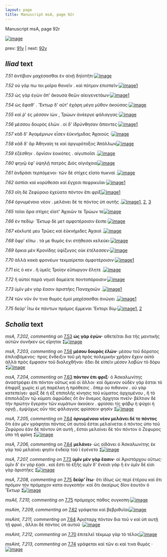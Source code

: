 ```yaml
---
layout: page
title: Manuscript msA, page 92r
---
```


Manuscript msA, page 92r

[![image](http://www.homermultitext.org/iipsrv?OBJ=IIP,1.0&FIF=/project/homer/pyramidal/deepzoom/hmt/vaimg/2017a/VA092RN_0264.tif&WID=100&CVT=JPEG)](http://www.homermultitext.org/ict2/?urn=urn:cite2:hmt:vaimg.2017a:VA092RN_0264)

prev:  [91v](../91v) | next:  [92v](../92v)

## *Iliad* text

*7.51* <a id="7.51"/> ἀντίβιον μαχέσασθαι ἐν αἰνῇ δηϊοτῆτι·[![image](http://www.homermultitext.org/iipsrv?OBJ=IIP,1.0&FIF=/project/homer/pyramidal/deepzoom/hmt/vaimg/2017a/VA092RN_0264.tif&RGN=0.1642,0.2164,0.3944,0.0376&WID=1000&CVT=JPEG)](http://www.homermultitext.org/ict2/?urn=urn:cite2:hmt:vaimg.2017a:VA092RN_0264@0.1642,0.2164,0.3944,0.0376)

*7.52* <a id="7.52"/> οὐ γάρ πω τοι μοῖρα θανεῖν . καὶ πότμον ἐπισπεῖν·[![image](http://www.homermultitext.org/iipsrv?OBJ=IIP,1.0&FIF=/project/homer/pyramidal/deepzoom/hmt/vaimg/2017a/VA092RN_0264.tif&RGN=0.1692,0.2389,0.4154,0.0376&WID=1000&CVT=JPEG)](http://www.homermultitext.org/ict2/?urn=urn:cite2:hmt:vaimg.2017a:VA092RN_0264@0.1692,0.2389,0.4154,0.0376)[1](#msA_7.201)

*7.53* <a id="7.53"/> ὡς γὰρ ἐγὼν ὄπ' ἄκουσα θεῶν αἰειγενετάων·[![image](http://www.homermultitext.org/iipsrv?OBJ=IIP,1.0&FIF=/project/homer/pyramidal/deepzoom/hmt/vaimg/2017a/VA092RN_0264.tif&RGN=0.1421,0.2577,0.4374,0.0376&WID=1000&CVT=JPEG)](http://www.homermultitext.org/ict2/?urn=urn:cite2:hmt:vaimg.2017a:VA092RN_0264@0.1421,0.2577,0.4374,0.0376)[1](#msA_7.202)

*7.54* <a id="7.54"/> ὡς ἔφαθ' . Ἕκτωρ δ' αῦτ' ἐχάρη μέγα μῦθον ἀκούσας·[![image](http://www.homermultitext.org/iipsrv?OBJ=IIP,1.0&FIF=/project/homer/pyramidal/deepzoom/hmt/vaimg/2017a/VA092RN_0264.tif&RGN=0.1632,0.275,0.4615,0.0376&WID=1000&CVT=JPEG)](http://www.homermultitext.org/ict2/?urn=urn:cite2:hmt:vaimg.2017a:VA092RN_0264@0.1632,0.275,0.4615,0.0376)

*7.55* <a id="7.55"/> καί ῥ' ἐς μέσσον ἰὼν , Τρώων ἀνέεργε φάλαγγας·[![image](http://www.homermultitext.org/iipsrv?OBJ=IIP,1.0&FIF=/project/homer/pyramidal/deepzoom/hmt/vaimg/2017a/VA092RN_0264.tif&RGN=0.1682,0.2945,0.4094,0.0376&WID=1000&CVT=JPEG)](http://www.homermultitext.org/ict2/?urn=urn:cite2:hmt:vaimg.2017a:VA092RN_0264@0.1682,0.2945,0.4094,0.0376)

*7.56* <a id="7.56"/> μέσσου δουρὸς ἑλὼν . οἱ δ' ἱ̈δρύνθησαν ἅπαντες·[![image](http://www.homermultitext.org/iipsrv?OBJ=IIP,1.0&FIF=/project/homer/pyramidal/deepzoom/hmt/vaimg/2017a/VA092RN_0264.tif&RGN=0.1652,0.3133,0.4094,0.0376&WID=1000&CVT=JPEG)](http://www.homermultitext.org/ict2/?urn=urn:cite2:hmt:vaimg.2017a:VA092RN_0264@0.1652,0.3133,0.4094,0.0376)[1](#msA_7.203)

*7.57* <a id="7.57"/> κὰδ δ' Ἀγαμέμνων εἷσεν ἐϋκνήμιδας Ἀχαιούς ·[![image](http://www.homermultitext.org/iipsrv?OBJ=IIP,1.0&FIF=/project/homer/pyramidal/deepzoom/hmt/vaimg/2017a/VA092RN_0264.tif&RGN=0.1692,0.3306,0.4214,0.0391&WID=1000&CVT=JPEG)](http://www.homermultitext.org/ict2/?urn=urn:cite2:hmt:vaimg.2017a:VA092RN_0264@0.1692,0.3306,0.4214,0.0391)

*7.58* <a id="7.58"/> κὰδ δ' ἂρ Ἀθηναίη τε καὶ ἀργυρότοξος Ἀπόλλων[![image](http://www.homermultitext.org/iipsrv?OBJ=IIP,1.0&FIF=/project/homer/pyramidal/deepzoom/hmt/vaimg/2017a/VA092RN_0264.tif&RGN=0.1682,0.3539,0.4134,0.0368&WID=1000&CVT=JPEG)](http://www.homermultitext.org/ict2/?urn=urn:cite2:hmt:vaimg.2017a:VA092RN_0264@0.1682,0.3539,0.4134,0.0368)

*7.59* <a id="7.59"/> ἑζέσθην . ὄρνῑσιν ἐοικότες . αἰγυπιοῖσι .[![image](http://www.homermultitext.org/iipsrv?OBJ=IIP,1.0&FIF=/project/homer/pyramidal/deepzoom/hmt/vaimg/2017a/VA092RN_0264.tif&RGN=0.1622,0.3711,0.3614,0.0391&WID=1000&CVT=JPEG)](http://www.homermultitext.org/ict2/?urn=urn:cite2:hmt:vaimg.2017a:VA092RN_0264@0.1622,0.3711,0.3614,0.0391)

*7.60* <a id="7.60"/> φηγῷ ἐφ' ὑψηλῇ πατρὸς Διὸς αἰγιόχοιο[![image](http://www.homermultitext.org/iipsrv?OBJ=IIP,1.0&FIF=/project/homer/pyramidal/deepzoom/hmt/vaimg/2017a/VA092RN_0264.tif&RGN=0.1662,0.3937,0.3614,0.0353&WID=1000&CVT=JPEG)](http://www.homermultitext.org/ict2/?urn=urn:cite2:hmt:vaimg.2017a:VA092RN_0264@0.1662,0.3937,0.3614,0.0353)

*7.61* <a id="7.61"/> ἀνδράσι τερπόμενοι· τῶν δὲ στίχες εἵατο πυκναὶ .[![image](http://www.homermultitext.org/iipsrv?OBJ=IIP,1.0&FIF=/project/homer/pyramidal/deepzoom/hmt/vaimg/2017a/VA092RN_0264.tif&RGN=0.1662,0.4125,0.4264,0.0383&WID=1000&CVT=JPEG)](http://www.homermultitext.org/ict2/?urn=urn:cite2:hmt:vaimg.2017a:VA092RN_0264@0.1662,0.4125,0.4264,0.0383)

*7.62* <a id="7.62"/> ἀσπίσι καὶ κορύθεσσι καὶ ἔγχεσι πεφρικυῖαι·[![image](http://www.homermultitext.org/iipsrv?OBJ=IIP,1.0&FIF=/project/homer/pyramidal/deepzoom/hmt/vaimg/2017a/VA092RN_0264.tif&RGN=0.1642,0.4328,0.4004,0.0353&WID=1000&CVT=JPEG)](http://www.homermultitext.org/ict2/?urn=urn:cite2:hmt:vaimg.2017a:VA092RN_0264@0.1642,0.4328,0.4004,0.0353)[1](#msAim_7.209)

*7.63* <a id="7.63"/> οἵη δὲ Ζεφύροιο ἐχεύατο πόντον ἔπι φρὶξ[![image](http://www.homermultitext.org/iipsrv?OBJ=IIP,1.0&FIF=/project/homer/pyramidal/deepzoom/hmt/vaimg/2017a/VA092RN_0264.tif&RGN=0.1632,0.45,0.3704,0.0406&WID=1000&CVT=JPEG)](http://www.homermultitext.org/ict2/?urn=urn:cite2:hmt:vaimg.2017a:VA092RN_0264@0.1632,0.45,0.3704,0.0406)[1](#msA_7.204)

*7.64* <a id="7.64"/> ὀρνυμένοιο νέον . μελάνει δέ τε πόντος ὑπ αυτῆς .[![image](http://www.homermultitext.org/iipsrv?OBJ=IIP,1.0&FIF=/project/homer/pyramidal/deepzoom/hmt/vaimg/2017a/VA092RN_0264.tif&RGN=0.1622,0.4696,0.4254,0.0338&WID=1000&CVT=JPEG)](http://www.homermultitext.org/ict2/?urn=urn:cite2:hmt:vaimg.2017a:VA092RN_0264@0.1622,0.4696,0.4254,0.0338)[1](#msA_7.206), [2](#msA_7.205), [3](#msAint_7.211)

*7.65* <a id="7.65"/> τοῖαι ἄρα στίχες εἵατ' Ἀχαιῶν τε Τρώων τε[![image](http://www.homermultitext.org/iipsrv?OBJ=IIP,1.0&FIF=/project/homer/pyramidal/deepzoom/hmt/vaimg/2017a/VA092RN_0264.tif&RGN=0.1602,0.4891,0.3954,0.0361&WID=1000&CVT=JPEG)](http://www.homermultitext.org/ict2/?urn=urn:cite2:hmt:vaimg.2017a:VA092RN_0264@0.1602,0.4891,0.3954,0.0361)

*7.66* <a id="7.66"/> ἐν πεδίῳ· Ἕκτωρ δὲ μετ αμφοτέροισιν ἔειπε·[![image](http://www.homermultitext.org/iipsrv?OBJ=IIP,1.0&FIF=/project/homer/pyramidal/deepzoom/hmt/vaimg/2017a/VA092RN_0264.tif&RGN=0.1612,0.5064,0.4154,0.0361&WID=1000&CVT=JPEG)](http://www.homermultitext.org/ict2/?urn=urn:cite2:hmt:vaimg.2017a:VA092RN_0264@0.1612,0.5064,0.4154,0.0361)

*7.67* <a id="7.67"/> κέκλυτέ μευ Τρῶες καὶ ἐϋκνήμιδες Ἀχαιοὶ .[![image](http://www.homermultitext.org/iipsrv?OBJ=IIP,1.0&FIF=/project/homer/pyramidal/deepzoom/hmt/vaimg/2017a/VA092RN_0264.tif&RGN=0.1602,0.5244,0.4094,0.0413&WID=1000&CVT=JPEG)](http://www.homermultitext.org/ict2/?urn=urn:cite2:hmt:vaimg.2017a:VA092RN_0264@0.1602,0.5244,0.4094,0.0413)

*7.68* <a id="7.68"/> ὄφρ' εἴπω . τά με θυμὸς ἐνι στήθεσσι κελεύει·[![image](http://www.homermultitext.org/iipsrv?OBJ=IIP,1.0&FIF=/project/homer/pyramidal/deepzoom/hmt/vaimg/2017a/VA092RN_0264.tif&RGN=0.1602,0.5455,0.4094,0.0346&WID=1000&CVT=JPEG)](http://www.homermultitext.org/ict2/?urn=urn:cite2:hmt:vaimg.2017a:VA092RN_0264@0.1602,0.5455,0.4094,0.0346)

*7.69* <a id="7.69"/> ὅρκια μὲν Κρονίδης ὑψίζυγος οὐκ ἐτέλεσσεν·[![image](http://www.homermultitext.org/iipsrv?OBJ=IIP,1.0&FIF=/project/homer/pyramidal/deepzoom/hmt/vaimg/2017a/VA092RN_0264.tif&RGN=0.1622,0.5627,0.4164,0.0368&WID=1000&CVT=JPEG)](http://www.homermultitext.org/ict2/?urn=urn:cite2:hmt:vaimg.2017a:VA092RN_0264@0.1622,0.5627,0.4164,0.0368)

*7.70* <a id="7.70"/> ἀλλὰ κακὰ φρονέων τεκμαίρεται ἀμφοτέροισιν·[![image](http://www.homermultitext.org/iipsrv?OBJ=IIP,1.0&FIF=/project/homer/pyramidal/deepzoom/hmt/vaimg/2017a/VA092RN_0264.tif&RGN=0.1592,0.5808,0.4474,0.0421&WID=1000&CVT=JPEG)](http://www.homermultitext.org/ict2/?urn=urn:cite2:hmt:vaimg.2017a:VA092RN_0264@0.1592,0.5808,0.4474,0.0421)[1](#msAint_7.212)

*7.71* <a id="7.71"/> εἰς ό κεν . ἢ ὑμεῖς Τροίην εὔπυργον ἕλητε .[![image](http://www.homermultitext.org/iipsrv?OBJ=IIP,1.0&FIF=/project/homer/pyramidal/deepzoom/hmt/vaimg/2017a/VA092RN_0264.tif&RGN=0.1572,0.6026,0.4174,0.0391&WID=1000&CVT=JPEG)](http://www.homermultitext.org/ict2/?urn=urn:cite2:hmt:vaimg.2017a:VA092RN_0264@0.1572,0.6026,0.4174,0.0391)

*7.72* <a id="7.72"/> ἢ αὐτοὶ παρὰ νηυσὶ δαμείετε ποντοπόροισιν·[![image](http://www.homermultitext.org/iipsrv?OBJ=IIP,1.0&FIF=/project/homer/pyramidal/deepzoom/hmt/vaimg/2017a/VA092RN_0264.tif&RGN=0.1592,0.6198,0.4094,0.0368&WID=1000&CVT=JPEG)](http://www.homermultitext.org/ict2/?urn=urn:cite2:hmt:vaimg.2017a:VA092RN_0264@0.1592,0.6198,0.4094,0.0368)

*7.73* <a id="7.73"/> ὑμῖν μὲν γὰρ ἔασιν ἀριστῆες Παναχαιῶν .[![image](http://www.homermultitext.org/iipsrv?OBJ=IIP,1.0&FIF=/project/homer/pyramidal/deepzoom/hmt/vaimg/2017a/VA092RN_0264.tif&RGN=0.1552,0.6409,0.4094,0.0368&WID=1000&CVT=JPEG)](http://www.homermultitext.org/ict2/?urn=urn:cite2:hmt:vaimg.2017a:VA092RN_0264@0.1552,0.6409,0.4094,0.0368)[1](#msA_7.207)

*7.74* <a id="7.74"/> τῶν νῦν ὅν τινα θυμὸς ἐμοὶ μαχέσασθαι ἀνώγει .[![image](http://www.homermultitext.org/iipsrv?OBJ=IIP,1.0&FIF=/project/homer/pyramidal/deepzoom/hmt/vaimg/2017a/VA092RN_0264.tif&RGN=0.1552,0.6589,0.4184,0.0368&WID=1000&CVT=JPEG)](http://www.homermultitext.org/ict2/?urn=urn:cite2:hmt:vaimg.2017a:VA092RN_0264@0.1552,0.6589,0.4184,0.0368)[1](#msAint_7.213)

*7.75* <a id="7.75"/> δεῦρ' ΐτω ἐκ πάντων πρόμος ἔμμεναι Ἕκτορι δίῳ·[![image](http://www.homermultitext.org/iipsrv?OBJ=IIP,1.0&FIF=/project/homer/pyramidal/deepzoom/hmt/vaimg/2017a/VA092RN_0264.tif&RGN=0.1471,0.6747,0.4525,0.0383&WID=1000&CVT=JPEG)](http://www.homermultitext.org/ict2/?urn=urn:cite2:hmt:vaimg.2017a:VA092RN_0264@0.1471,0.6747,0.4525,0.0383)[1](#msA_7.208), [2](#msAil_7.210)

## *Scholia* text

*msA, 7.202, commenting on* [7.53](#7.53)  <a id="msA_7.202"/> **ὡς γὰρ ἐγὼν·** αθετεῖται δια τῆς μαντικῆς αὐτῶν συνῆκεν ὡς εἴρηται ⁑[![image](http://www.homermultitext.org/iipsrv?OBJ=IIP,1.0&FIF=/project/homer/pyramidal/deepzoom/hmt/vaimg/2017a/VA092RN_0264.tif&RGN=0.2217,0.1267,0.3463,0.0195&WID=1000&CVT=JPEG)](http://www.homermultitext.org/ict2/?urn=urn:cite2:hmt:vaimg.2017a:VA092RN_0264@0.2217,0.1267,0.3463,0.0195)

*msA, 7.203, commenting on* [7.56](#7.56)  <a id="msA_7.203"/> **μέσου δουρὸς ἑλὼν·** μέσου τοῦ δόρατος ἐπιλαβόμενος· προς ἔνδειξιν τοῦ μὴ πρὸς πολεμικὴν χρῆσιν ἔχειν αὐτὸ ἀλλὰ πρὸς ἔμφασιν τοῦ διαλεχθῆναι· ἔδει δὲ εἰπεῖν μέσον λαβὼν τὸ δόρυ ⁑[![image](http://www.homermultitext.org/iipsrv?OBJ=IIP,1.0&FIF=/project/homer/pyramidal/deepzoom/hmt/vaimg/2017a/VA092RN_0264.tif&RGN=0.1829,0.1367,0.6273,0.0368&WID=1000&CVT=JPEG)](http://www.homermultitext.org/ict2/?urn=urn:cite2:hmt:vaimg.2017a:VA092RN_0264@0.1829,0.1367,0.6273,0.0368)

*msA, 7.204, commenting on* [7.63](#7.63)  <a id="msA_7.204"/> **πόντον ἐπι φριξ·** ὁ Ἀσκαλωνίτης ἀναστρέφει ἐπι πόντον οὕτως καὶ οἱ ἄλλοι· καὶ ἄμεινον οὐδὲν γὰρ ἔσται τὸ ἐπιφρὶξ χωρὶς εἰ μὴ παρέλκη ἡ πρόθεσις . ὅπερ οὐ πιθανον . οὐ γὰρ κατεπείγει· φρίξ δὲ ἡ ἐξ επιπολῆς κίνησις τοῦ κύματος ἀρχομένου , ἢ τὸ ἐπιπολάζον τῷ κύματι ἀφρῶδες ὅτ ἂν ἄνεμος ἄρχηται πνεῖν· βέλτιον δὲ τὴν πρώτην ἔγερσιν τῶν κυμάτων ἀκούειν . φρίσσει τίς φόβῳ ἠ ψύχει ἠ οργῇ , ἐμψύχως οὖν τὰς φάλαγγας φρίσσειν φησίν ⁑[![image](http://www.homermultitext.org/iipsrv?OBJ=IIP,1.0&FIF=/project/homer/pyramidal/deepzoom/hmt/vaimg/2017a/VA092RN_0264.tif&RGN=0.5828,0.4612,0.2149,0.1448&WID=1000&CVT=JPEG)](http://www.homermultitext.org/ict2/?urn=urn:cite2:hmt:vaimg.2017a:VA092RN_0264@0.5828,0.4612,0.2149,0.1448)

*msA, 7.205, commenting on* [7.64](#7.64)  <a id="msA_7.205"/> **ὀρνυμένοιο νέον μελάνει δέ τε πόντος** ὅτι ἐὰν μὲν γράφηται πόντος ὑπ αυτοῦ ἔσται μελαίνεται ὁ πόντος ὑπο τοῦ Ζεφύρου ἐὰν δὲ πόντον ὑπ αυτῆ , ἔσται μελαίνει δὲ τὸν πόντον ὁ Ζεφυρος ὑπο τῆ φρίκη ⁑[![image](http://www.homermultitext.org/iipsrv?OBJ=IIP,1.0&FIF=/project/homer/pyramidal/deepzoom/hmt/vaimg/2017a/VA092RN_0264.tif&RGN=0.5861,0.6136,0.2164,0.0648&WID=1000&CVT=JPEG)](http://www.homermultitext.org/ict2/?urn=urn:cite2:hmt:vaimg.2017a:VA092RN_0264@0.5861,0.6136,0.2164,0.0648)

*msA, 7.206, commenting on* [7.64](#7.64)  <a id="msA_7.206"/> **μελάνει·** ὡς οἰδάνει ὁ Ἀσκαλωνίτης ἐκ γὰρ τοῦ μελαίνει φησὶν ἐνδείᾳ τοῦ ϊ ἐγένετο ⁑[![image](http://www.homermultitext.org/iipsrv?OBJ=IIP,1.0&FIF=/project/homer/pyramidal/deepzoom/hmt/vaimg/2017a/VA092RN_0264.tif&RGN=0.5903,0.6796,0.204,0.0499&WID=1000&CVT=JPEG)](http://www.homermultitext.org/ict2/?urn=urn:cite2:hmt:vaimg.2017a:VA092RN_0264@0.5903,0.6796,0.204,0.0499)

*msA, 7.207, commenting on* [7.73](#7.73)  <a id="msA_7.207"/> **ὑμῖν μὲν γὰρ ἔασιν·** αἱ Ἀριστάρχου οὕτως· ὑμῖν δ' ἐν γὰρ έασι . καὶ ἔστι τὸ ἑξῆς ὑμῖν δ' ἔνεισι γάρ ἢ ἐν ὑμῖν δέ εἰσι γὰρ ἀριστῆες ⁑[![image](http://www.homermultitext.org/iipsrv?OBJ=IIP,1.0&FIF=/project/homer/pyramidal/deepzoom/hmt/vaimg/2017a/VA092RN_0264.tif&RGN=0.1488,0.7178,0.6303,0.0285&WID=1000&CVT=JPEG)](http://www.homermultitext.org/ict2/?urn=urn:cite2:hmt:vaimg.2017a:VA092RN_0264@0.1488,0.7178,0.6303,0.0285)

*msA, 7.208, commenting on* [7.75](#7.75)  <a id="msA_7.208"/> **δεῦρ' ΐτω·** ὅτι ἰδίως ὡς περὶ ἑτέρου καὶ ὅτι πρόμον τὸν πρόμαχον κατα συγκοπήν· καὶ ὅτι ἀκαίρως δῖον ἑαυτὸν ὁ Ἕκτωρ ⁑[![image](http://www.homermultitext.org/iipsrv?OBJ=IIP,1.0&FIF=/project/homer/pyramidal/deepzoom/hmt/vaimg/2017a/VA092RN_0264.tif&RGN=0.1533,0.7349,0.6315,0.031&WID=1000&CVT=JPEG)](http://www.homermultitext.org/ict2/?urn=urn:cite2:hmt:vaimg.2017a:VA092RN_0264@0.1533,0.7349,0.6315,0.031)

*msAil, 7.210, commenting on* [7.75](#7.75)  <a id="msAil_7.210"/> πρόμαχος πάθος συγκοπη·[![image](http://www.homermultitext.org/iipsrv?OBJ=IIP,1.0&FIF=/project/homer/pyramidal/deepzoom/hmt/vaimg/2017a/VA092RN_0264.tif&RGN=0.267,0.7005,0.198,0.0255&WID=1000&CVT=JPEG)](http://www.homermultitext.org/ict2/?urn=urn:cite2:hmt:vaimg.2017a:VA092RN_0264@0.267,0.7005,0.198,0.0255)

*msAim, 7.209, commenting on* [7.62](#7.62)  <a id="msAim_7.209"/> γράφεται καὶ βεβριθυῖαι[![image](http://www.homermultitext.org/iipsrv?OBJ=IIP,1.0&FIF=/project/homer/pyramidal/deepzoom/hmt/vaimg/2017a/VA092RN_0264.tif&RGN=0.5475,0.4358,0.0958,0.0332&WID=1000&CVT=JPEG)](http://www.homermultitext.org/ict2/?urn=urn:cite2:hmt:vaimg.2017a:VA092RN_0264@0.5475,0.4358,0.0958,0.0332)

*msAint, 7.211, commenting on* [7.64](#7.64)  <a id="msAint_7.211"/> Ἀρισταρχ πόντον δια τοῦ ν καὶ ὑπ αυτῇ τῇ φρικὶ , ἄλλοι δὲ πόντος ὑπ αυτοῦ ·[![image](http://www.homermultitext.org/iipsrv?OBJ=IIP,1.0&FIF=/project/homer/pyramidal/deepzoom/hmt/vaimg/2017a/VA092RN_0264.tif&RGN=0.0967,0.4684,0.0767,0.0557&WID=1000&CVT=JPEG)](http://www.homermultitext.org/ict2/?urn=urn:cite2:hmt:vaimg.2017a:VA092RN_0264@0.0967,0.4684,0.0767,0.0557)

*msAint, 7.212, commenting on* [7.70](#7.70)  <a id="msAint_7.212"/> ἐπιτελεῖ τέκμωρ γὰρ τὸ τέλος[![image](http://www.homermultitext.org/iipsrv?OBJ=IIP,1.0&FIF=/project/homer/pyramidal/deepzoom/hmt/vaimg/2017a/VA092RN_0264.tif&RGN=0.0892,0.5748,0.0767,0.0463&WID=1000&CVT=JPEG)](http://www.homermultitext.org/ict2/?urn=urn:cite2:hmt:vaimg.2017a:VA092RN_0264@0.0892,0.5748,0.0767,0.0463)

*msAint, 7.213, commenting on* [7.74](#7.74)  <a id="msAint_7.213"/> γράφεται καὶ τῶν ει καί τινα θυμός ·[![image](http://www.homermultitext.org/iipsrv?OBJ=IIP,1.0&FIF=/project/homer/pyramidal/deepzoom/hmt/vaimg/2017a/VA092RN_0264.tif&RGN=0.0842,0.6575,0.075,0.0438&WID=1000&CVT=JPEG)](http://www.homermultitext.org/ict2/?urn=urn:cite2:hmt:vaimg.2017a:VA092RN_0264@0.0842,0.6575,0.075,0.0438)